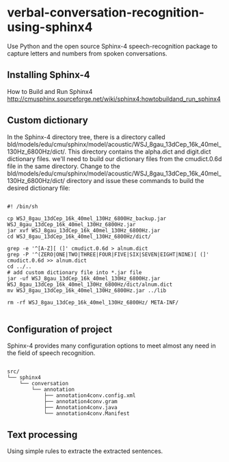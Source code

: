 verbal-conversation-recognition-using-sphinx4
=======================================================

Use Python and the open source Sphinx-4 speech-recognition package to capture letters and numbers from spoken conversations.


Installing Sphinx-4
--------------------
How to Build and Run Sphinx4 http://cmusphinx.sourceforge.net/wiki/sphinx4:howtobuildand_run_sphinx4

Custom dictionary
--------------------
In the Sphinx-4 directory tree, there is a directory called bld/models/edu/cmu/sphinx/model/acoustic/WSJ_8gau_13dCep_16k_40mel_130Hz_6800Hz/dict/. 
This directory contains the alpha.dict and digit.dict dictionary files. we'll need to build our dictionary files from the cmudict.0.6d file in the same directory.
Change to the bld/models/edu/cmu/sphinx/model/acoustic/WSJ_8gau_13dCep_16k_40mel_130Hz_6800Hz/dict/ directory and issue these commands to build the desired dictionary file:
<pre><code>
#! /bin/sh

cp WSJ_8gau_13dCep_16k_40mel_130Hz_6800Hz_backup.jar WSJ_8gau_13dCep_16k_40mel_130Hz_6800Hz.jar
jar xvf WSJ_8gau_13dCep_16k_40mel_130Hz_6800Hz.jar
cd WSJ_8gau_13dCep_16k_40mel_130Hz_6800Hz/dict/

grep -e '^[A-Z][ (]' cmudict.0.6d > alnum.dict
grep -P '^(ZERO|ONE|TWO|THREE|FOUR|FIVE|SIX|SEVEN|EIGHT|NINE)[ (]' cmudict.0.6d >> alnum.dict
cd ../..
# add custom dictionary file into *.jar file
jar -uf WSJ_8gau_13dCep_16k_40mel_130Hz_6800Hz.jar WSJ_8gau_13dCep_16k_40mel_130Hz_6800Hz/dict/alnum.dict 
mv WSJ_8gau_13dCep_16k_40mel_130Hz_6800Hz.jar ../lib

rm -rf WSJ_8gau_13dCep_16k_40mel_130Hz_6800Hz/ META-INF/

</code></pre>

Configuration of project
------------------------
Sphinx-4 provides many configuration options to meet almost any need in the field of speech recognition. 
<pre><code>
src/
└── sphinx4
    └── conversation
        └── annotation
            ├── annotation4conv.config.xml
            ├── annotation4conv.gram
            ├── Annotation4conv.java
            └── annotation4conv.Manifest
</code></pre>

Text processing
---------------
Using simple rules to extracte the extracted sentences.

